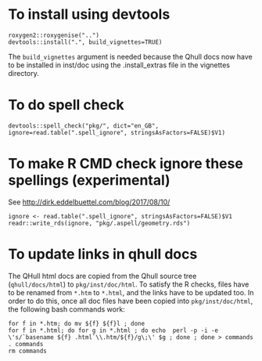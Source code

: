 # To install using devtools

```
roxygen2::roxygenise("..")
devtools::install(".", build_vignettes=TRUE)
```
The `build_vignettes` argument is needed because the Qhull docs now
have to be installed in inst/doc using the .install_extras file in the
vignettes directory.

# To do spell check
```
devtools::spell_check("pkg/", dict="en_GB", ignore=read.table(".spell_ignore", stringsAsFactors=FALSE)$V1)
```

# To make R CMD check ignore these spellings (experimental)

See http://dirk.eddelbuettel.com/blog/2017/08/10/
```
ignore <- read.table(".spell_ignore", stringsAsFactors=FALSE)$V1
readr::write_rds(ignore, "pkg/.aspell/geometry.rds")

```
# To update links in qhull docs

The QHull html docs are copied from the Qhull source tree
(`qhull/docs/html`) to `pkg/inst/doc/html`. To satisfy the R checks,
files have to be renamed from `*.htm` to `*.html`, and the links have
to be updated too. In order to do this, once all doc files have been
copied into `pkg/inst/doc/html`, the following bash commands work:

```
for f in *.htm; do mv ${f} ${f}l ; done
for f in *.html; do for g in *.html ; do echo  perl -p -i -e \'s/`basename ${f} .html`\\.htm/${f}/g\;\' $g ; done ; done > commands
. commands
rm commands
```
